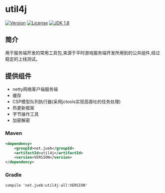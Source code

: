 # util4j
[![Version](https://img.shields.io/badge/version-4.1.1-brightgreen.svg)](http://search.maven.org/#search|gav|1|g:%22net.jueb%22%20AND%20a:%22util4j%22)
[![License](http://img.shields.io/:license-apache-blue.svg)](http://www.apache.org/licenses/LICENSE-2.0.html)
[![JDK 1.8](https://img.shields.io/badge/JDK-1.8-green.svg "JDK 1.8")]()

## 简介
用于服务端开发的常用工具包,来源于平时游戏服务端开发所用到的公共组件,经过稳定的上线测试。

## 提供组件
* netty网络客户端服务端
* 缓存
* CSP模型队列执行器(采用jctools实现高吞吐的任务处理)
* 热更新框架
* 字节操作工具
* 加密解密

### Maven

```xml
<dependency>
    <groupId>net.jueb</groupId>
    <artifactId>util4j</artifactId>
    <version>VERSION</version>
</dependency>
```

### Gradle
```
compile 'net.jueb:util4j-all:VERSION'
```

